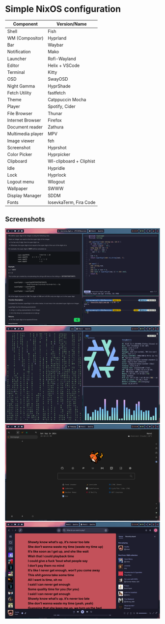 # Simple NixOS configuration

| Component         | Version/Name            |
| ----------------- | ----------------------- |
| Shell             | Fish                    |
| WM (Compositor)   | Hyprland                |
| Bar               | Waybar                  |
| Notification      | Mako                    |
| Launcher          | Rofi-Wayland            |
| Editor            | Helix + VSCode          |
| Terminal          | Kitty                   |
| OSD               | SwayOSD                 |
| Night Gamma       | HyprShade               |
| Fetch Utility     | fastfetch               |
| Theme             | Catppuccin Mocha        |
| Player            | Spotify, Cider          |
| File Browser      | Thunar                  |
| Internet Browser  | Firefox                 |
| Document reader   | Zathura                 |
| Multimedia player | MPV                     |
| Image viewer      | feh                     |
| Screenshot        | Hyprshot                |
| Color Picker      | Hyprpicker              |
| Clipboard         | Wl-clipboard + Cliphist |
| Idle              | Hypridle                |
| Lock              | Hyprlock                |
| Logout menu       | Wlogout                 |
| Wallpaper         | SWWW                    |
| Display Manager   | SDDM                    |
| Fonts             | IosevkaTerm, Fira Code  |

## Screenshots

![](images/2024-09-14-222859_hyprshot.png)
![](images/2024-09-14-223119_hyprshot.png)
![](images/2024-09-14-223026_hyprshot.png)
![](images/2024-09-14-223010_hyprshot.png)

